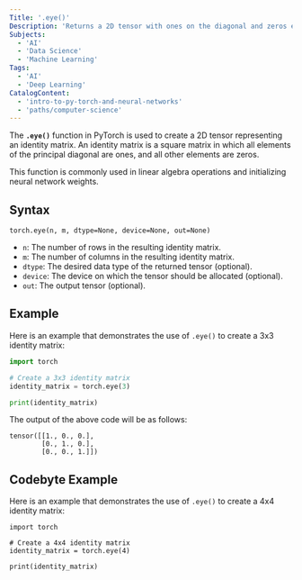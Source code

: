 ```yaml
---
Title: '.eye()'
Description: 'Returns a 2D tensor with ones on the diagonal and zeros elsewhere, creating an identity matrix.'
Subjects:
  - 'AI'
  - 'Data Science'
  - 'Machine Learning'
Tags:
  - 'AI'
  - 'Deep Learning'
CatalogContent:
  - 'intro-to-py-torch-and-neural-networks'
  - 'paths/computer-science'
---
```


The **`.eye()`** function in PyTorch is used to create a 2D tensor representing an identity matrix. An identity matrix is a square matrix in which all elements of the principal diagonal are ones, and all other elements are zeros.

This function is commonly used in linear algebra operations and initializing neural network weights.

## Syntax

```pseudo
torch.eye(n, m, dtype=None, device=None, out=None)
```

- `n`: The number of rows in the resulting identity matrix.
- `m`: The number of columns in the resulting identity matrix.
- `dtype`: The desired data type of the returned tensor (optional).
- `device`: The device on which the tensor should be allocated (optional).
- `out`: The output tensor (optional).

## Example

Here is an example that demonstrates the use of `.eye()` to create a 3x3 identity matrix:

```py
import torch

# Create a 3x3 identity matrix
identity_matrix = torch.eye(3)

print(identity_matrix)
```

The output of the above code will be as follows:

```shell
tensor([[1., 0., 0.],
        [0., 1., 0.],
        [0., 0., 1.]])
```

## Codebyte Example

Here is an example that demonstrates the use of `.eye()` to create a 4x4 identity matrix:

```codebyte/python
import torch

# Create a 4x4 identity matrix
identity_matrix = torch.eye(4)

print(identity_matrix)
```
